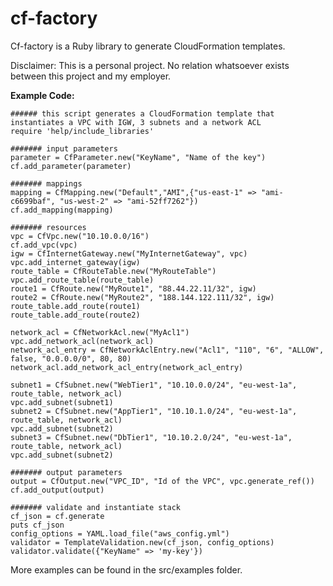 cf-factory
==========

Cf-factory is a Ruby library to generate CloudFormation templates.

Disclaimer: This is a personal project. No relation whatsoever exists between this project and my employer.

**Example Code:**
    
    ###### this script generates a CloudFormation template that instantiates a VPC with IGW, 3 subnets and a network ACL  
    require 'help/include_libraries'

    ####### input parameters
    parameter = CfParameter.new("KeyName", "Name of the key")
    cf.add_parameter(parameter)
    
    ####### mappings
    mapping = CfMapping.new("Default","AMI",{"us-east-1" => "ami-c6699baf", "us-west-2" => "ami-52ff7262"})
    cf.add_mapping(mapping)
    
    ####### resources
    vpc = CfVpc.new("10.10.0.0/16")
    cf.add_vpc(vpc)
    igw = CfInternetGateway.new("MyInternetGateway", vpc)
    vpc.add_internet_gateway(igw)
    route_table = CfRouteTable.new("MyRouteTable")
    vpc.add_route_table(route_table)
    route1 = CfRoute.new("MyRoute1", "88.44.22.11/32", igw)
    route2 = CfRoute.new("MyRoute2", "188.144.122.111/32", igw)
    route_table.add_route(route1)
    route_table.add_route(route2)
    
    network_acl = CfNetworkAcl.new("MyAcl1")
    vpc.add_network_acl(network_acl)
    network_acl_entry = CfNetworkAclEntry.new("Acl1", "110", "6", "ALLOW",  false, "0.0.0.0/0", 80, 80)
    network_acl.add_network_acl_entry(network_acl_entry)
    
    subnet1 = CfSubnet.new("WebTier1", "10.10.0.0/24", "eu-west-1a", route_table, network_acl)
    vpc.add_subnet(subnet1)
    subnet2 = CfSubnet.new("AppTier1", "10.10.1.0/24", "eu-west-1a", route_table, network_acl)
    vpc.add_subnet(subnet2)
    subnet3 = CfSubnet.new("DbTier1", "10.10.2.0/24", "eu-west-1a", route_table, network_acl)
    vpc.add_subnet(subnet2)
    
    ####### output parameters
    output = CfOutput.new("VPC_ID", "Id of the VPC", vpc.generate_ref())
    cf.add_output(output)
    
    ####### validate and instantiate stack
    cf_json = cf.generate 
    puts cf_json
    config_options = YAML.load_file("aws_config.yml")
    validator = TemplateValidation.new(cf_json, config_options)
    validator.validate({"KeyName" => 'my-key'})

More examples can be found in the src/examples folder.
